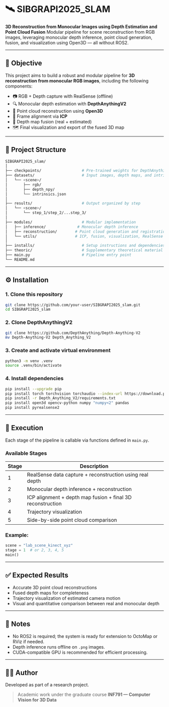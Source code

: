 # 🛰️ SIBGRAPI2025\_SLAM

**3D Reconstruction from Monocular Images using Depth Estimation and Point Cloud Fusion**
Modular pipeline for scene reconstruction from RGB images, leveraging monocular depth inference, point cloud generation, fusion, and visualization using Open3D — all without ROS2.

---

## 🎯 Objective

This project aims to build a robust and modular pipeline for **3D reconstruction from monocular RGB images**, including the following components:

* 📷 RGB + Depth capture with RealSense (offline)
* 🔍 Monocular depth estimation with **DepthAnythingV2**
* 🔁 Point cloud reconstruction using **Open3D**
* 🔄 Frame alignment via **ICP**
* 🧩 Depth map fusion (real + estimated)
* 🗺️ Final visualization and export of the fused 3D map

---

## 📁 Project Structure

```bash
SIBGRAPI2025_slam/
│
├── checkpoints/                  # Pre-trained weights for DepthAnything
├── datasets/                     # Input images, depth maps, and intrinsics
│   └── <scene>/
│       ├── rgb/
│       ├── depth_npy/
│       └── intrinsics.json
│
├── results/                      # Output organized by step
│   └── <scene>/
│       └── step_1/step_2/...step_3/
│
├── modules/                      # Modular implementation
│   ├── inference/              # Monocular depth inference
│   ├── reconstruction/        # Point cloud generation and registration
│   └── utils/                 # ICP, fusion, visualization, RealSense tools
│
├── installs/                     # Setup instructions and dependencies
├── theoric/                      # Supplementary theoretical material
├── main.py                       # Pipeline entry point
└── README.md
```

---

## ⚙️ Installation

### 1. Clone this repository

```bash
git clone https://github.com/your-user/SIBGRAPI2025_slam.git
cd SIBGRAPI2025_slam
```

### 2. Clone DepthAnythingV2

```bash
git clone https://github.com/DepthAnything/Depth-Anything-V2
mv Depth-Anything-V2 Depth_Anything_V2
```

### 3. Create and activate virtual environment

```bash
python3 -m venv .venv
source .venv/bin/activate
```

### 4. Install dependencies

```bash
pip install --upgrade pip
pip install torch torchvision torchaudio --index-url https://download.pytorch.org/whl/cu118  # cu121 cu128
pip install -r Depth_Anything_V2/requirements.txt
pip install open3d opencv-python numpy "numpy<2" pandas
pip install pyrealsense2
```

---

## 🚀 Execution

Each stage of the pipeline is callable via functions defined in `main.py`.

### Available Stages

| Stage | Description                                                |
| ----- | ---------------------------------------------------------- |
| 1     | RealSense data capture + reconstruction using real depth   |
| 2     | Monocular depth inference + reconstruction                 |
| 3     | ICP alignment + depth map fusion + final 3D reconstruction |
| 4     | Trajectory visualization                                   |
| 5     | Side-by-side point cloud comparison                        |

### Example:

```python
scene = "lab_scene_kinect_xyz"
stage = 1  # or 2, 3, 4, 5
main()
```

---

## ✅ Expected Results

* Accurate 3D point cloud reconstructions
* Fused depth maps for completeness
* Trajectory visualization of estimated camera motion
* Visual and quantitative comparison between real and monocular depth

---

## 📌 Notes

* No ROS2 is required; the system is ready for extension to OctoMap or RViz if needed.
* Depth inference runs offline on `.png` images.
* CUDA-compatible GPU is recommended for efficient processing.

---

## 👨‍🔬 Author

Developed as part of a research project.

> Academic work under the graduate course **INF791 — Computer Vision for 3D Data**
